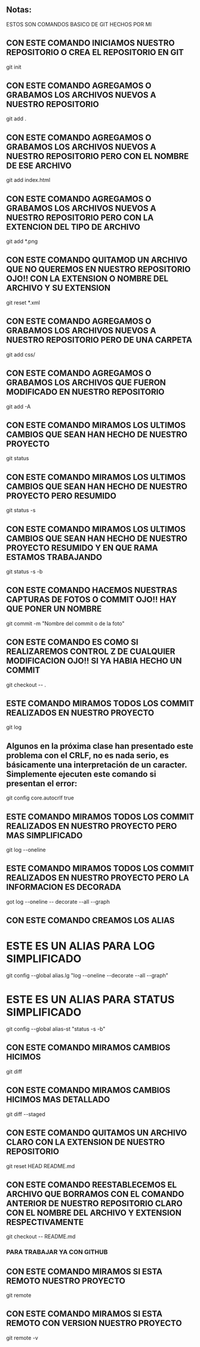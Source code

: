 ## Notas:

ESTOS SON COMANDOS BASICO DE GIT HECHOS POR MI

## CON ESTE COMANDO INICIAMOS NUESTRO REPOSITORIO O CREA EL REPOSITORIO EN GIT

git init

## CON ESTE COMANDO AGREGAMOS O GRABAMOS LOS ARCHIVOS NUEVOS A NUESTRO REPOSITORIO

git add .

## CON ESTE COMANDO AGREGAMOS O GRABAMOS LOS ARCHIVOS NUEVOS A NUESTRO REPOSITORIO PERO CON EL NOMBRE DE ESE ARCHIVO

git add index.html

## CON ESTE COMANDO AGREGAMOS O GRABAMOS LOS ARCHIVOS NUEVOS A NUESTRO REPOSITORIO PERO CON LA EXTENCION DEL TIPO DE ARCHIVO

git add *.png

## CON ESTE COMANDO QUITAMOD UN ARCHIVO QUE NO QUEREMOS EN NUESTRO REPOSITORIO OJO!! CON LA EXTENSION O NOMBRE DEL ARCHIVO Y SU EXTENSION

git reset *.xml

## CON ESTE COMANDO AGREGAMOS O GRABAMOS LOS ARCHIVOS NUEVOS A NUESTRO REPOSITORIO PERO DE UNA CARPETA

git add css/

## CON ESTE COMANDO AGREGAMOS O GRABAMOS LOS ARCHIVOS QUE FUERON MODIFICADO EN NUESTRO REPOSITORIO

git add -A

## CON ESTE COMANDO MIRAMOS LOS ULTIMOS CAMBIOS QUE SEAN HAN HECHO DE NUESTRO PROYECTO

git status

## CON ESTE COMANDO MIRAMOS LOS ULTIMOS CAMBIOS QUE SEAN HAN HECHO DE NUESTRO PROYECTO PERO RESUMIDO

git status -s

## CON ESTE COMANDO MIRAMOS LOS ULTIMOS CAMBIOS QUE SEAN HAN HECHO DE NUESTRO PROYECTO RESUMIDO Y EN QUE RAMA ESTAMOS TRABAJANDO

git status -s -b


## CON ESTE COMANDO HACEMOS NUESTRAS CAPTURAS DE FOTOS O COMMIT OJO!! HAY QUE PONER UN NOMBRE

git commit -m "Nombre del commit o de la foto"

## CON ESTE COMANDO ES COMO SI REALIZAREMOS CONTROL Z DE CUALQUIER MODIFICACION OJO!! SI YA HABIA HECHO UN COMMIT

git checkout -- .

## ESTE COMANDO MIRAMOS TODOS LOS COMMIT REALIZADOS EN NUESTRO PROYECTO

git log

## Algunos en la próxima clase han presentado este problema con el CRLF, no es nada serio, es básicamente una interpretación de un caracter. Simplemente ejecuten este comando si presentan el error:

git config core.autocrlf true

## ESTE COMANDO MIRAMOS TODOS LOS COMMIT REALIZADOS EN NUESTRO PROYECTO PERO MAS SIMPLIFICADO

git log --oneline

## ESTE COMANDO MIRAMOS TODOS LOS COMMIT REALIZADOS EN NUESTRO PROYECTO PERO LA INFORMACION ES DECORADA

got log --oneline -- decorate --all --graph

## CON ESTE COMANDO CREAMOS LOS ALIAS
# ESTE ES UN ALIAS PARA LOG SIMPLIFICADO

git config --global alias.lg "log --oneline --decorate --all --graph"

# ESTE ES UN ALIAS PARA STATUS SIMPLIFICADO

git config --global alias-st "status -s -b"

## CON ESTE COMANDO MIRAMOS CAMBIOS HICIMOS

git diff

## CON ESTE COMANDO MIRAMOS CAMBIOS HICIMOS MAS DETALLADO

git diff --staged

## CON ESTE COMANDO QUITAMOS UN ARCHIVO CLARO CON LA EXTENSION DE NUESTRO REPOSITORIO

git reset HEAD README.md

## CON ESTE COMANDO REESTABLECEMOS EL ARCHIVO QUE BORRAMOS CON EL COMANDO ANTERIOR DE NUESTRO REPOSITORIO CLARO CON EL NOMBRE DEL ARCHIVO Y EXTENSION RESPECTIVAMENTE

git checkout -- README.md

###   PARA TRABAJAR YA CON GITHUB

## CON ESTE COMANDO MIRAMOS SI ESTA REMOTO NUESTRO PROYECTO

git remote

## CON ESTE COMANDO MIRAMOS SI ESTA REMOTO CON VERSION NUESTRO PROYECTO

git remote -v
